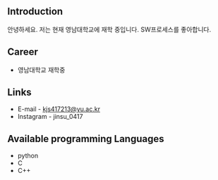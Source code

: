 ## Introduction
안녕하세요. 저는 현재 영남대학교에 재학 중입니다.
SW프로세스를 좋아합니다.

## Career
- 영남대학교 재학중

## Links
- E-mail - kjs417213@yu.ac.kr
- Instagram - jinsu_0417

## Available programming Languages
- python
- C
- C++
